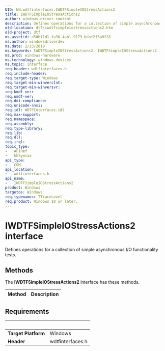 ```yaml
---
UID: NN:wdtfinterfaces.IWDTFSimpleIOStressActions2
title: IWDTFSimpleIOStressActions2
author: windows-driver-content
description: Defines operations for a collection of simple asynchronous I/O functionality tests.
old-location: dtf\iwdtfsimpleiostressactions2.htm
old-project: dtf
ms.assetid: d50bf1d1-fa36-4ab1-9173-bdaf2f5a9f28
ms.author: windowsdriverdev
ms.date: 2/23/2018
ms.keywords: IWDTFSimpleIOStressActions2, IWDTFSimpleIOStressActions2 interface [Windows Device Testing Framework], IWDTFSimpleIOStressActions2 interface [Windows Device Testing Framework], described, dtf.iwdtfsimpleiostressactions2, wdtfinterfaces/IWDTFSimpleIOStressActions2
ms.prod: windows-hardware
ms.technology: windows-devices
ms.topic: interface
req.header: wdtfinterfaces.h
req.include-header: 
req.target-type: Windows
req.target-min-winverclnt: 
req.target-min-winversvr: 
req.kmdf-ver: 
req.umdf-ver: 
req.ddi-compliance: 
req.unicode-ansi: 
req.idl: WDTFInterfaces.idl
req.max-support: 
req.namespace: 
req.assembly: 
req.type-library: 
req.lib: 
req.dll: 
req.irql: 
topic_type:
-	APIRef
-	kbSyntax
api_type:
-	COM
api_location:
-	wdtfinterfaces.h
api_name:
-	IWDTFSimpleIOStressActions2
product: Windows
targetos: Windows
req.typenames: TTraceLevel
req.product: Windows 10 or later.
---
```


# IWDTFSimpleIOStressActions2 interface

Defines operations for a collection of simple asynchronous I/O functionality tests.

## Methods

<p>The <b>IWDTFSimpleIOStressActions2</b> interface has these methods.</p>

| Method | Description |
| ---- |:---- |


## Requirements
| &nbsp; | &nbsp; |
| ---- |:---- |
| **Target Platform** | Windows |
| **Header** | wdtfinterfaces.h |